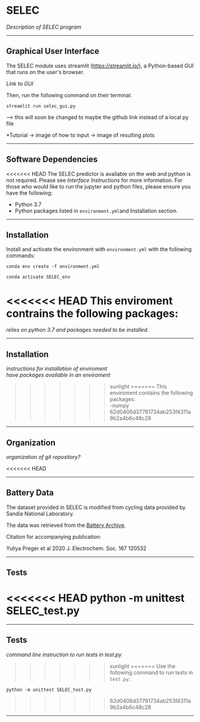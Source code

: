 # SELEC
*Description of SELEC program*

-----
## Graphical User Interface

The SELEC module uses streamlit (https://streamlit.io/), a Python-based GUI that runs on the user's browser. 

*Link to GUI*

Then, run the following command on their terminal: 

`streamlit run selec_gui.py`

--> this will soon be changed to maybe the github link instead of a local py file

*Tutorial -> image of how to input -> image of resulting plots

-----
## Software Dependencies
<<<<<<< HEAD
The SELEC predictor is available on the web and python is not required. Please see *Interface Instructions* for more information. 
For those who would like to run the jupyter and python files, please ensure you have the following:
- Python 3.7
- Python packages listed in `environment.yml`and Installation section. 

-----
## Installation
Install and activate the environment with `environment.yml` with the following commands:

`conda env create -f environment.yml` 

`conda activate SELEC_env` 

<<<<<<< HEAD
This enviroment contrains the following packages:
=======
*relies on python 3.7 and packages needed to be installed.* <br>

-----
## Installation
*instructions for installation of enviroment* <br>
*have packages available in an enviroment*
>>>>>>> sunlight
=======
This enviroment contains the following packages: <br>
-numpy
>>>>>>> 62d0406d37761734ab253f4311a9b2a4b6c48c28

-----
## Organization
*organization of git repository?*

<<<<<<< HEAD

-----
## Battery Data
The dataset provided in SELEC is modified from cycling data provided by Sandia National Laboratory. 

The data was retrieved from the [Battery Archive](http://www.batteryarchive.org/). 

Citation for accompanying publication:

Yuliya Preger et al 2020 J. Electrochem. Soc. 167 120532

-----
## Tests
<<<<<<< HEAD
python -m unittest SELEC_test.py
=======
-----
## Tests
*command line instruction to run tests in test.py*
>>>>>>> sunlight
=======
Use the following command to run tests in `test.py`: 

`python -m unittest SELEC_test.py`
>>>>>>> 62d0406d37761734ab253f4311a9b2a4b6c48c28

-----